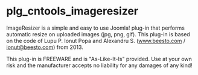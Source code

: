# plg_cntools_imageresizer

ImageResizer is a simple and easy to use Joomla! plug-in that performs automatic resize on uploaded images (jpg, png, gif).
This plug-in is based on the code of Lupu P. Ionut Popa and Alexandru S. (www.beesto.com / ionut@beesto.com) from 2013.

This plug-in is FREEWARE and is "As-Like-It-Is" provided.
Use at your own risk and the manufacturer accepts no liability for any damages of any kind!
